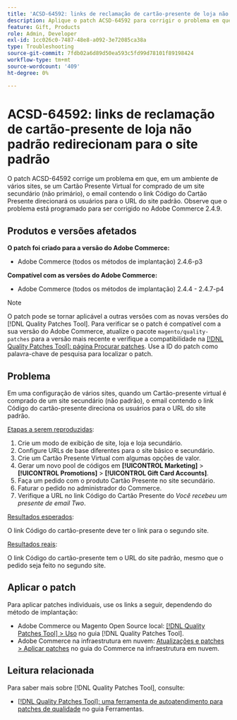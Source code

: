 ```yaml
---
title: 'ACSD-64592: links de reclamação de cartão-presente de loja não padrão redirecionam para o site padrão'
description: Aplique o patch ACSD-64592 para corrigir o problema em que, em uma configuração de vários sites, quando um Cartão Presente Virtual é comprado do site secundário (não padrão), o link Código do Cartão Presente no email tem o URL padrão do site.
feature: Gift, Products
role: Admin, Developer
exl-id: 1cc026c0-7487-48e8-a092-3e72085ca38a
type: Troubleshooting
source-git-commit: 7fdb02a6d89d50ea593c5fd99d78101f89198424
workflow-type: tm+mt
source-wordcount: '409'
ht-degree: 0%

---
```


# ACSD-64592: links de reclamação de cartão-presente de loja não padrão redirecionam para o site padrão

O patch ACSD-64592 corrige um problema em que, em um ambiente de vários sites, se um Cartão Presente Virtual for comprado de um site secundário (não primário), o email contendo o link Código do Cartão Presente direcionará os usuários para o URL do site padrão. Observe que o problema está programado para ser corrigido no Adobe Commerce 2.4.9.

## Produtos e versões afetados

**O patch foi criado para a versão do Adobe Commerce:**

* Adobe Commerce (todos os métodos de implantação) 2.4.6-p3

**Compatível com as versões do Adobe Commerce:**

* Adobe Commerce (todos os métodos de implantação) 2.4.4 - 2.4.7-p4

>[!NOTE]
>
>O patch pode se tornar aplicável a outras versões com as novas versões do [!DNL Quality Patches Tool]. Para verificar se o patch é compatível com a sua versão do Adobe Commerce, atualize o pacote `magento/quality-patches` para a versão mais recente e verifique a compatibilidade na [[!DNL Quality Patches Tool]: página Procurar patches](https://experienceleague.adobe.com/tools/commerce-quality-patches/index.html). Use a ID do patch como palavra-chave de pesquisa para localizar o patch.

## Problema

Em uma configuração de vários sites, quando um Cartão-presente virtual é comprado de um site secundário (não padrão), o email contendo o link Código do cartão-presente direciona os usuários para o URL do site padrão.

<u>Etapas a serem reproduzidas</u>:

1. Crie um modo de exibição de site, loja e loja secundário.
1. Configure URLs de base diferentes para o site básico e secundário.
1. Crie um Cartão Presente Virtual com algumas opções de valor.
1. Gerar um novo pool de códigos em **[!UICONTROL Marketing]** > **[!UICONTROL Promotions]** > **[!UICONTROL Gift Card Accounts]**.
1. Faça um pedido com o produto Cartão Presente no site secundário.
1. Faturar o pedido no administrador do Commerce.
1. Verifique a URL no link Código do Cartão Presente do *Você recebeu um presente de email Two*.

<u>Resultados esperados</u>:

O link Código do cartão-presente deve ter o link para o segundo site.

<u>Resultados reais</u>:

O link Código do cartão-presente tem o URL do site padrão, mesmo que o pedido seja feito no segundo site.

## Aplicar o patch

Para aplicar patches individuais, use os links a seguir, dependendo do método de implantação:

* Adobe Commerce ou Magento Open Source local: [[!DNL Quality Patches Tool] > Uso](/help/tools/quality-patches-tool/usage.md) no guia [!DNL Quality Patches Tool].
* Adobe Commerce na infraestrutura em nuvem: [Atualizações e patches > Aplicar patches](https://experienceleague.adobe.com/docs/commerce-cloud-service/user-guide/develop/upgrade/apply-patches.html) no guia do Commerce na infraestrutura em nuvem.

## Leitura relacionada

Para saber mais sobre [!DNL Quality Patches Tool], consulte:
* [[!DNL Quality Patches Tool]: uma ferramenta de autoatendimento para patches de qualidade](/help/tools/quality-patches-tool/quality-patches-tool-to-self-serve-quality-patches.md) no guia Ferramentas.
